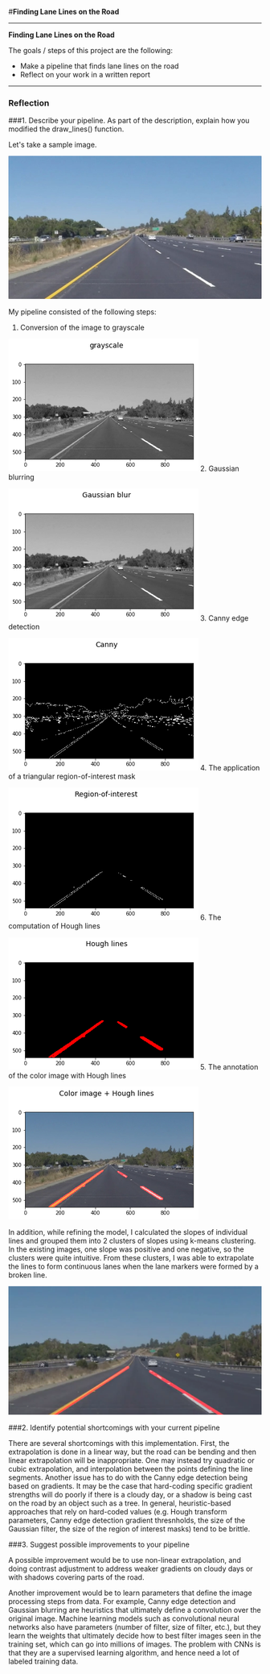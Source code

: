 #**Finding Lane Lines on the Road** 

---

**Finding Lane Lines on the Road**

The goals / steps of this project are the following:
* Make a pipeline that finds lane lines on the road
* Reflect on your work in a written report


[//]: # (Image References)

[image1]: ./solidYellowLeft.jpg "Color image"
[image2]: ./grayscale.png "Grayscale image"
[image3]: ./gaussian.png "Grayscale image after Gaussian blur"
[image4]: ./canny.png "Canny edge detection"
[image5]: ./roi.png "Region of interest mask"
[image6]: ./hough.png "Hough lines"
[image7]: ./color_hough.png "Color image with Hough lines"
[image8]: ./line_extend.png "Extrapolated lines"



---

### Reflection

###1. Describe your pipeline. As part of the description, explain how you modified the draw_lines() function.

Let's take a sample image. 

![Color image][image1]

My pipeline consisted of the following steps:

1. Conversion of the image to grayscale 

  ![Grayscale image][image2]
2. Gaussian blurring 

  ![Grayscale image after Gaussian blur][image3]
3. Canny edge detection 

  ![Canny edge detection][image4]
4. The application of a triangular region-of-interest mask 

  ![Region of interest mask][image5]
6. The computation of Hough lines

  ![Hough lines][image6]
5. The annotation of the color image with Hough lines

  ![Color image with Hough lines][image7]

In addition, while refining the model, I calculated the slopes of individual lines and grouped them into 2 clusters of slopes using k-means clustering. In the existing images, one slope was positive and one negative, so the clusters were quite intuitive. From these clusters, I was able to extrapolate the lines to form continuous lanes when the lane markers were formed by a broken line.

![Extrapolated lines][image8]

###2. Identify potential shortcomings with your current pipeline

There are several shortcomings with this implementation. First, the extrapolation is done in a linear way, but the road can be bending and then linear extrapolation will be inappropriate. One may instead try quadratic or cubic extrapolation, and interpolation between the points defining the line segments. Another issue has to do with the Canny edge detection being based on gradients. It may be the case that hard-coding specific gradient strengths will do poorly if there is a cloudy day, or a shadow is being cast on the road by an object such as a tree. In general, heuristic-based approaches that rely on hard-coded values (e.g. Hough transform parameters, Canny edge detection gradient thresnholds, the size of the Gaussian filter, the size of the region of interest masks) tend to be brittle. 


###3. Suggest possible improvements to your pipeline

A possible improvement would be to use non-linear extrapolation, and doing contrast adjustment to address weaker gradients on cloudy days or with shadows covering parts of the road.

Another improvement would be to learn parameters that define the image processing steps from data. For example, Canny edge detection and Gaussian blurring are heuristics that ultimately define a convolution over the original image. Machine learning models such as convolutional neural networks also have parameters (number of filter, size of filter, etc.), but they learn the weights that ultimately decide how to best filter images seen in the training set, which can go into millions of images. The problem with CNNs is that they are a supervised learning algorithm, and hence need a lot of labeled training data. 
